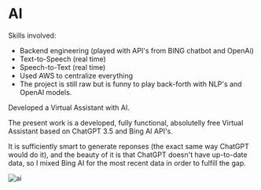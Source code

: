 # AI

Skills involved:
- Backend engineering (played with API's from BING chatbot and OpenAi)
- Text-to-Speech (real time)
- Speech-to-Text (real time)
- Used AWS to centralize everything
- The project is still raw but is funny to play back-forth with NLP's and OpenAI models.

Developed a Virtual Assistant with AI. 

The present work is a developed, fully functional, absolutelly free Virtual Assistant based on ChatGPT 3.5 and Bing AI API's.

It is sufficiently smart to generate reponses (the exact same way ChatGPT would do it), and the beauty of it is that ChatGPT doesn't have up-to-date data, so I mixed Bing AI for the most recent data in order to fulfill the gap.  

![ai](https://github.com/AlexPhysics/AI/assets/81239843/4f42477f-3a98-463d-9f69-e8501e1472ad)

